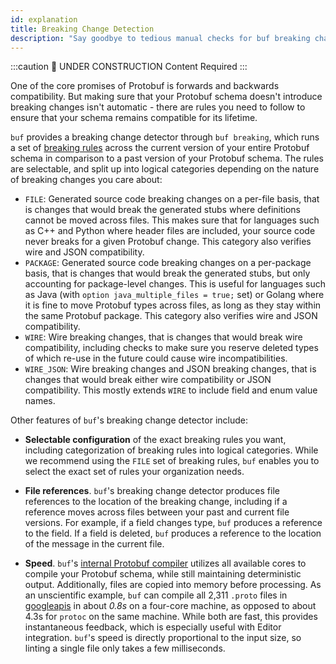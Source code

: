 ```yaml
---
id: explanation
title: Breaking Change Detection
description: "Say goodbye to tedious manual checks for buf breaking changes and hello to effortless detection with our super-duper buf breaking change detection tool."
---
```




:::caution 🚧 UNDER CONSTRUCTION
Content Required
:::

One of the core promises of Protobuf is forwards and backwards compatibility.
But making sure that your Protobuf schema doesn't introduce breaking changes
isn't automatic - there are rules you need to follow to ensure that your schema
remains compatible for its lifetime.

`buf` provides a breaking change detector through `buf breaking`, which runs a
set of [breaking rules](rules.md) across the current version of your entire
Protobuf schema in comparison to a past version of your Protobuf schema. The
rules are selectable, and split up into logical categories depending on the
nature of breaking changes you care about:

- `FILE`: Generated source code breaking changes on a per-file basis, that is
  changes that would break the generated stubs where definitions cannot be moved
  across files. This makes sure that for languages such as C++ and Python where
  header files are included, your source code never breaks for a given Protobuf
  change. This category also verifies wire and JSON compatibility.
- `PACKAGE`: Generated source code breaking changes on a per-package basis, that
  is changes that would break the generated stubs, but only accounting for
  package-level changes. This is useful for languages such as Java (with
  `option java_multiple_files = true;` set) or Golang where it is fine to move
  Protobuf types across files, as long as they stay within the same Protobuf
  package. This category also verifies wire and JSON compatibility.
- `WIRE`: Wire breaking changes, that is changes that would break wire
  compatibility, including checks to make sure you reserve deleted types of
  which re-use in the future could cause wire incompatibilities.
- `WIRE_JSON`: Wire breaking changes and JSON breaking changes, that is changes
  that would break either wire compatibility or JSON compatibility. This mostly
  extends `WIRE` to include field and enum value names.

Other features of `buf`'s breaking change detector include:

- **Selectable configuration** of the exact breaking rules you want, including
  categorization of breaking rules into logical categories. While we recommend
  using the `FILE` set of breaking rules, `buf` enables you to select the exact
  set of rules your organization needs.

- **File references**. `buf`'s breaking change detector produces file references
  to the location of the breaking change, including if a reference moves across
  files between your past and current file versions. For example, if a field
  changes type, `buf` produces a reference to the field. If a field is deleted,
  `buf` produces a reference to the location of the message in the current file.

- **Speed**. `buf`'s
  [internal Protobuf compiler](../reference/internal-compiler.md) utilizes all
  available cores to compile your Protobuf schema, while still maintaining
  deterministic output. Additionally, files are copied into memory before
  processing. As an unscientific example, `buf` can compile all 2,311 `.proto`
  files in [googleapis](https://github.com/googleapis/googleapis) in about
  _0.8s_ on a four-core machine, as opposed to about 4.3s for `protoc` on the
  same machine. While both are fast, this provides instantaneous feedback, which
  is especially useful with Editor integration. `buf`'s speed is directly
  proportional to the input size, so linting a single file only takes a few
  milliseconds.